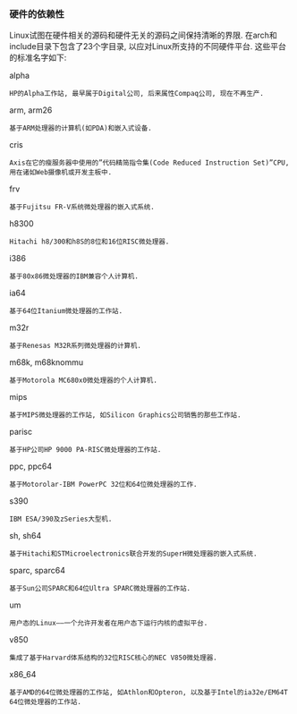 
### 硬件的依赖性

Linux试图在硬件相关的源码和硬件无关的源码之间保持清晰的界限. 在arch和include目录下包含了23个字目录, 以应对Linux所支持的不同硬件平台. 这些平台的标准名字如下: 

alpha

    HP的Alpha工作站, 最早属于Digital公司, 后来属性Compaq公司, 现在不再生产. 

arm, arm26

    基于ARM处理器的计算机(如PDA)和嵌入式设备. 

cris

    Axis在它的瘦服务器中使用的”代码精简指令集(Code Reduced Instruction Set)”CPU, 用在诸如Web摄像机或开发主板中. 

frv

    基于Fujitsu FR-V系统微处理器的嵌入式系统. 

h8300

    Hitachi h8/300和h8S的8位和16位RISC微处理器. 

i386

    基于80x86微处理器的IBM兼容个人计算机. 

ia64

    基于64位Itanium微处理器的工作站. 

m32r

    基于Renesas M32R系列微处理器的计算机. 

m68k, m68knommu

    基于Motorola MC680x0微处理器的个人计算机. 

mips

    基于MIPS微处理器的工作站, 如Silicon Graphics公司销售的那些工作站. 

parisc

    基于HP公司HP 9000 PA-RISC微处理器的工作站. 

ppc, ppc64

    基于Motorolar-IBM PowerPC 32位和64位微处理器的工作. 

s390

    IBM ESA/390及zSeries大型机. 

sh, sh64

    基于Hitachi和STMicroelectronics联合开发的SuperH微处理器的嵌入式系统. 

sparc, sparc64

    基于Sun公司SPARC和64位Ultra SPARC微处理器的工作站. 

um

    用户态的Linux——一个允许开发者在用户态下运行内核的虚拟平台. 

v850

    集成了基于Harvard体系结构的32位RISC核心的NEC V850微处理器. 

x86_64

    基于AMD的64位微处理器的工作站, 如Athlon和Opteron, 以及基于Intel的ia32e/EM64T 64位微处理器的工作站. 
